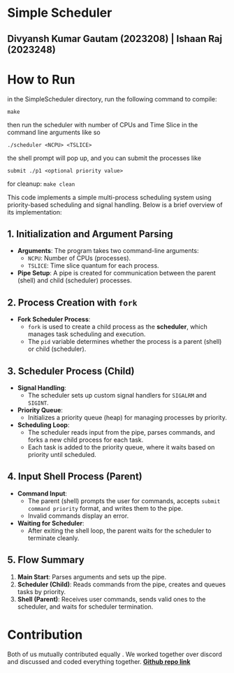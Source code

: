 # Simple Scheduler
## Divyansh Kumar Gautam (2023208) | Ishaan Raj (2023248)

# How to Run
in the SimpleScheduler directory, run the following command to compile:
``` 
make
```
then run the scheduler with number of CPUs and Time Slice in the command line arguments like so
```
./scheduler <NCPU> <TSLICE>
```
the shell prompt will pop up, and you can submit the processes like
```
submit ./p1 <optional priority value>
```
for cleanup:
```make clean```


This code implements a simple multi-process scheduling system using priority-based scheduling and signal handling. Below is a brief overview of its implementation:

## 1. Initialization and Argument Parsing
- **Arguments**: The program takes two command-line arguments:
   - `NCPU`: Number of CPUs (processes).
   - `TSLICE`: Time slice quantum for each process.
- **Pipe Setup**: A pipe is created for communication between the parent (shell) and child (scheduler) processes.

## 2. Process Creation with `fork`
- **Fork Scheduler Process**:
   - `fork` is used to create a child process as the **scheduler**, which manages task scheduling and execution.
   - The `pid` variable determines whether the process is a parent (shell) or child (scheduler).

## 3. Scheduler Process (Child)
- **Signal Handling**:
   - The scheduler sets up custom signal handlers for `SIGALRM` and `SIGINT`.
- **Priority Queue**:
   - Initializes a priority queue (heap) for managing processes by priority.
- **Scheduling Loop**:
   - The scheduler reads input from the pipe, parses commands, and forks a new child process for each task.
   - Each task is added to the priority queue, where it waits based on priority until scheduled.

## 4. Input Shell Process (Parent)
- **Command Input**:
   - The parent (shell) prompts the user for commands, accepts `submit command priority` format, and writes them to the pipe.
   - Invalid commands display an error.
- **Waiting for Scheduler**:
   - After exiting the shell loop, the parent waits for the scheduler to terminate cleanly.

## 5. Flow Summary
1. **Main Start**: Parses arguments and sets up the pipe.
2. **Scheduler (Child)**: Reads commands from the pipe, creates and queues tasks by priority.
3. **Shell (Parent)**: Receives user commands, sends valid ones to the scheduler, and waits for scheduler termination.

# Contribution
Both of us mutually contributed equally . We worked together over discord and discussed and coded everything together.
[**Github repo link**](https://github.com/Ishaaann/os-assignments)
